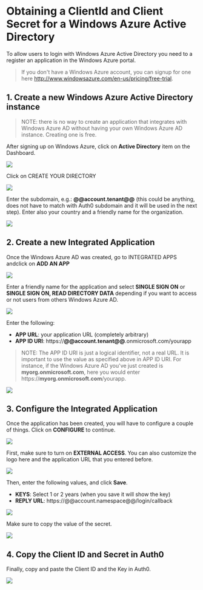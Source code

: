 # Obtaining a ClientId and Client Secret for a Windows Azure Active Directory

To allow users to login with Windows Azure Active Directory you need to a register an application in the Windows Azure portal.

> If you don't have a Windows Azure account, you can signup for one here <http://www.windowsazure.com/en-us/pricing/free-trial>.

## 1. Create a new Windows Azure Active Directory instance

> NOTE: there is no way to create an application that integrates with Windows Azure AD without having your own Windows Azure AD instance. Creating one is free.

After signing up on Windows Azure, click on **Active Directory** item on the Dashboard.

![](img/waad-0.png)

Click on CREATE YOUR DIRECTORY

![](img/waad-1.png)

Enter the subdomain, e.g.: **@@account.tenant@@** (this could be anything, does not have to match with Auth0 subdomain and it will be used in the next step). Enter also your country and a friendly name for the organization.

![](img/waad-2.png)

## 2. Create a new Integrated Application

Once the Windows Azure AD was created, go to INTEGRATED APPS andclick on **ADD AN APP**

![](img/waad-3.png)

Enter a friendly name for the application and select **SINGLE SIGN ON** or **SINGLE SIGN ON, READ DIRECTORY DATA** depending if you want to access or not users from others Windows Azure AD.

![](img/waad-4.png)

Enter the following:

* **APP URL**: your application URL (completely arbitrary)
* **APP ID URI**: https://**@@account.tenant@@**.onmicrosoft.com/yourapp

> NOTE: The APP ID URI is just a logical identifier, not a real URL. It is important to use the value as specified above in APP ID URI. For instance, if the Windows Azure AD you've just created is **myorg.onmicrosoft.com**, here you would enter https://**myorg.onmicrosoft.com**/yourapp.

![](img/waad-5.png)

## 3. Configure the Integrated Application

Once the application has been created, you will have to configure a couple of things. Click on **CONFIGURE** to continue.

![](img/waad-6.png)

First, make sure to turn on **EXTERNAL ACCESS**. You can also customize the logo here and the application URL that you entered before.

![](img/waad-7.png)

Then, enter the following values, and click **Save**.

* **KEYS**: Select 1 or 2 years (when you save it will show the key)
* **REPLY URL**: https://@@account.namespace@@/login/callback

![](img/waad-8.png)

Make sure to copy the value of the secret.

![](img/waad-9.png)

## 4. Copy the Client ID and Secret in Auth0

Finally, copy and paste the Client ID and the Key in Auth0.

![](img/waad-10.png)
